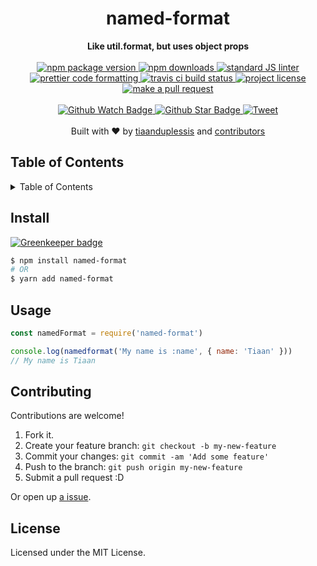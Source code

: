 
<h1 align="center">named-format</h1>
<div align="center">
  <strong>Like util.format, but uses object props</strong>
</div>
<br>
<div align="center">
  <a href="https://npmjs.org/package/named-format">
    <img src="https://img.shields.io/npm/v/named-format.svg?style=flat-square" alt="npm package version" />
  </a>
  <a href="https://npmjs.org/package/named-format">
  <img src="https://img.shields.io/npm/dm/named-format.svg?style=flat-square" alt="npm downloads" />
  </a>
  <a href="https://github.com/feross/standard">
    <img src="https://img.shields.io/badge/code%20style-standard-brightgreen.svg?style=flat-square" alt="standard JS linter" />
  </a>
  <a href="https://github.com/prettier/prettier">
    <img src="https://img.shields.io/badge/styled_with-prettier-ff69b4.svg?style=flat-square" alt="prettier code formatting" />
  </a>
  <a href="https://travis-ci.org/tiaanduplessis/named-format">
    <img src="https://img.shields.io/travis/tiaanduplessis/named-format.svg?style=flat-square" alt="travis ci build status" />
  </a>
  <a href="https://github.com/tiaanduplessis/named-format/blob/master/LICENSE">
    <img src="https://img.shields.io/npm/l/named-format.svg?style=flat-square" alt="project license" />
  </a>
  <a href="http://makeapullrequest.com">
    <img src="https://img.shields.io/badge/PRs-welcome-brightgreen.svg?style=flat-square" alt="make a pull request" />
  </a>
</div>
<br>
<div align="center">
  <a href="https://github.com/tiaanduplessis/named-format/watchers">
    <img src="https://img.shields.io/github/watchers/tiaanduplessis/named-format.svg?style=social" alt="Github Watch Badge" />
  </a>
  <a href="https://github.com/tiaanduplessis/named-format/stargazers">
    <img src="https://img.shields.io/github/stars/tiaanduplessis/named-format.svg?style=social" alt="Github Star Badge" />
  </a>
  <a href="https://twitter.com/intent/tweet?text=Check%20out%20named-format!%20https://github.com/tiaanduplessis/named-format%20%F0%9F%91%8D">
    <img src="https://img.shields.io/twitter/url/https/github.com/tiaanduplessis/named-format.svg?style=social" alt="Tweet" />
  </a>
</div>
<br>
<div align="center">
  Built with ❤︎ by <a href="https://github.com/tiaanduplessis">tiaanduplessis</a> and <a href="https://github.com/tiaanduplessis/named-format/contributors">contributors</a>
</div>

<h2>Table of Contents</h2>
<details>
  <summary>Table of Contents</summary>
  <li><a href="#install">Install</a></li>
  <li><a href="#usage">Usage</a></li>
  <li><a href="#contribute">Contribute</a></li>
  <li><a href="#license">License</a></li>
</details>

## Install

[![Greenkeeper badge](https://badges.greenkeeper.io/tiaanduplessis/named-format.svg)](https://greenkeeper.io/)

```sh
$ npm install named-format
# OR
$ yarn add named-format
```

## Usage

```js
const namedFormat = require('named-format')

console.log(namedformat('My name is :name', { name: 'Tiaan' }))
// My name is Tiaan
```

## Contributing

Contributions are welcome!

1. Fork it.
2. Create your feature branch: `git checkout -b my-new-feature`
3. Commit your changes: `git commit -am 'Add some feature'`
4. Push to the branch: `git push origin my-new-feature`
5. Submit a pull request :D

Or open up [a issue](https://github.com/tiaanduplessis/named-format/issues).

## License

Licensed under the MIT License.

